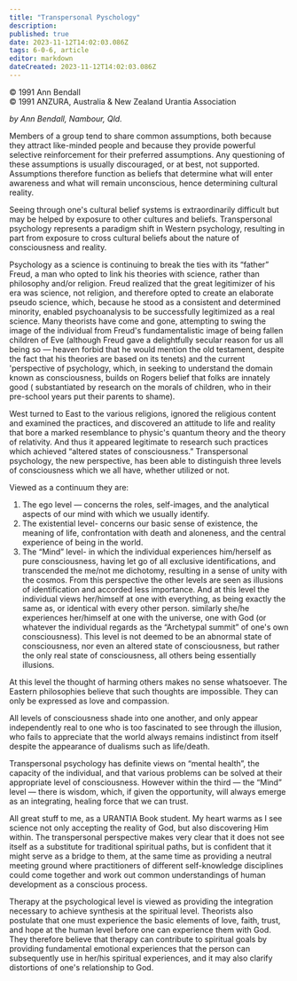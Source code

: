 ```yaml
---
title: "Transpersonal Pyschology"
description: 
published: true
date: 2023-11-12T14:02:03.086Z
tags: 6-0-6, article
editor: markdown
dateCreated: 2023-11-12T14:02:03.086Z
---
```


<p class="v-card v-sheet theme--light gray lighten-3 px-2 py-1">© 1991 Ann Bendall<br>© 1991 ANZURA, Australia & New Zealand Urantia Association</p>

_by Ann Bendall, Nambour, Qld._

Members of a group tend to share common assumptions, both because they attract like-minded people and because they provide powerful selective reinforcement for their preferred assumptions. Any questioning of these assumptions is usually discouraged, or at best, not supported. Assumptions therefore function as beliefs that determine what will enter awareness and what will remain unconscious, hence determining cultural reality.

Seeing through one's cultural belief systems is extraordinarily difficult but may be helped by exposure to other cultures and beliefs. Transpersonal psychology represents a paradigm shift in Western psychology, resulting in part from exposure to cross cultural beliefs about the nature of consciousness and reality.

Psychology as a science is continuing to break the ties with its “father” Freud, a man who opted to link his theories with science, rather than philosophy and/or religion. Freud realized that the great legitimizer of his era was science, not religion, and therefore opted to create an elaborate pseudo science, which, because he stood as a consistent and determined minority, enabled psychoanalysis to be successfully legitimized as a real science. Many theorists have come and gone, attempting to swing the image of the individual from Freud's fundamentalistic image of being fallen children of Eve (although Freud gave a delightfully secular reason for us all being so — heaven forbid that he would mention the old testament, despite the fact that his theories are based on its tenets) and the current 'perspective of psychology, which, in seeking to understand the domain known as consciousness, builds on Rogers belief that folks are innately good ( substantiated by research on the morals of children, who in their pre-school years put their parents to shame).

West turned to East to the various religions, ignored the religious content and examined the practices, and discovered an attitude to life and reality that bore a marked resemblance to physic's quantum theory and the theory of relativity. And thus it appeared legitimate to research such practices which achieved “altered states of consciousness.” Transpersonal psychology, the new perspective, has been able to distinguish three levels of consciousness which we all have, whether utilized or not.

Viewed as a continuum they are:

1) The ego level — concerns the roles, self-images, and the analytical aspects of our mind with which we usually identify.
2) The existential level- concerns our basic sense of existence, the meaning of life, confrontation with death and aloneness, and the central experience of being in the world.
3) The “Mind” level- in which the individual experiences him/herself as pure consciousness, having let go of all exclusive identifications, and transcended the me/not me dichotomy, resulting in a sense of unity with the cosmos. From this perspective the other levels are seen as illusions of identification and accorded less importance. And at this level the individual views her/himself at one with everything, as being exactly the same as, or identical with every other person. similarly she/he experiences her/himself at one with the universe, one with God (or whatever the individual regards as the “Archetypal summit” of one's own consciousness). This level is not deemed to be an abnormal state of consciousness, nor even an altered state of consciousness, but rather the only real state of consciousness, all others being essentially illusions.

At this level the thought of harming others makes no sense whatsoever. The Eastern philosophies believe that such thoughts are impossible. They can only be expressed as love and compassion.

All levels of consciousness shade into one another, and only appear independently real to one who is too fascinated to see through the illusion, who fails to appreciate that the world always remains indistinct from itself despite the appearance of dualisms such as life/death.

Transpersonal psychology has definite views on “mental health”, the capacity of the individual, and that various problems can be solved at their appropriate level of consciousness. However within the third — the “Mind” level — there is wisdom, which, if given the opportunity, will always emerge as an integrating, healing force that we can trust.

All great stuff to me, as a URANTIA Book student. My heart warms as I see science not only accepting the reality of God, but also discovering Him within. The transpersonal perspective makes very clear that it does not see itself as a substitute for traditional spiritual paths, but is confident that it might serve as a bridge to them, at the same time as providing a neutral meeting ground where practitioners of different self-knowledge disciplines could come together and work out common understandings of human development as a conscious process.

Therapy at the psychological level is viewed as providing the integration necessary to achieve synthesis at the spiritual level. Theorists also postulate that one must experience the basic elements of love, faith, trust, and hope at the human level before one can experience them with God. They therefore believe that therapy can contribute to spiritual goals by providing fundamental emotional experiences that the person can subsequently use in her/his spiritual experiences, and it may also clarify distortions of one's relationship to God.